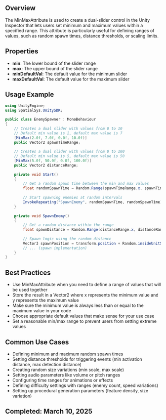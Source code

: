 ## Overview
The MinMaxAttribute is used to create a dual-slider control in the Unity Inspector that lets users set minimum and maximum values within a specified range. This attribute is particularly useful for defining ranges of values, such as random spawn times, distance thresholds, or scaling limits.

## Properties
- **min**: The lower bound of the slider range
- **max**: The upper bound of the slider range
- **minDefaultVal**: The default value for the minimum slider
- **maxDefaultVal**: The default value for the maximum slider

## Usage Example
```csharp
using UnityEngine;
using SpatialSys.UnitySDK;

public class EnemySpawner : MonoBehaviour
{
    // Creates a dual slider with values from 0 to 10
    // Default min value is 2, default max value is 7
    [MinMax(2.0f, 7.0f, 0.0f, 10.0f)]
    public Vector2 spawnTimeRange;
    
    // Creates a dual slider with values from 0 to 100
    // Default min value is 5, default max value is 50
    [MinMax(5.0f, 50.0f, 0.0f, 100.0f)]
    public Vector2 distanceRange;
    
    private void Start()
    {
        // Get a random spawn time between the min and max values
        float randomSpawnTime = Random.Range(spawnTimeRange.x, spawnTimeRange.y);
        
        // Start spawning enemies at random intervals
        InvokeRepeating("SpawnEnemy", randomSpawnTime, randomSpawnTime);
    }
    
    private void SpawnEnemy()
    {
        // Get a random distance within the range
        float spawnDistance = Random.Range(distanceRange.x, distanceRange.y);
        
        // Spawn logic using the random distance
        Vector3 spawnPosition = transform.position + Random.insideUnitSphere.normalized * spawnDistance;
        // ... (spawn implementation)
    }
}
```

## Best Practices
- Use MinMaxAttribute when you need to define a range of values that will be used together
- Store the result in a Vector2 where x represents the minimum value and y represents the maximum value
- Make sure the minimum value is always less than or equal to the maximum value in your code
- Choose appropriate default values that make sense for your use case
- Set a reasonable min/max range to prevent users from setting extreme values

## Common Use Cases
- Defining minimum and maximum random spawn times
- Setting distance thresholds for triggering events (min activation distance, max detection distance)
- Creating random size variations (min scale, max scale)
- Setting audio parameters like volume or pitch ranges
- Configuring time ranges for animations or effects
- Defining difficulty settings with ranges (enemy count, speed variations)
- Setting up procedural generation parameters (feature density, size variation)

## Completed: March 10, 2025